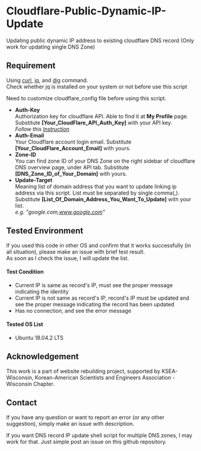 # Cloudflare-Public-Dynamic-IP-Update
Updating public dynamic IP address to existing cloudflare DNS record (Only work for updating single DNS Zone)


## Requirement
Using [curl](https://en.wikipedia.org/wiki/CURL), [jq](https://stedolan.github.io/jq/), and [dig](https://en.wikipedia.org/wiki/Dig_(command)) command. <br/>
Check whether jq is installed on your system or not before use this script

Need to customize cloudflare_config file before using this script.
- **Auth-Key**<br>
Authorization key for cloudflare API. Able to find it at **My Profile** page. Substitute **[Your_CloudFlare_API_Auth_Key]** with your API key.<br>
*Follow this [Instruction](https://support.cloudflare.com/hc/en-us/articles/200167836-Where-do-I-find-my-Cloudflare-API-key-)*
- **Auth-Email**<br>
Your Cloudflare account login email. Substitute **[Your_CloudFlare_Account_Email]** with yours.
- **Zone-ID**<br>
You can find zone ID of your DNS Zone on the right sidebar of cloudflare DNS overview page, under API tab. Substitute **[DNS_Zone_ID_of_Your_Domain]** with yours.
- **Update-Target**<br>
Meaning list of domain address that you want to update linking ip address via this script. List must be separated by single comma(,). Substitute **[List_Of_Domain_Address_You_Want_To_Update]** with your list.<br>
*e.g. "google.com,www.google.com"*


## Tested Environment
If you used this code in other OS and confirm that it works successfully (in all situation), please make an issue with brief test result.<br/>
As soon as I check the issue, I will update the list.

#### Test Condition
- Current IP is same as record's IP, must see the proper message indicating the identity
- Current IP is not same as record's IP, record's IP must be updated and see the proper message indicating the record has been updated
- Has no connection, and see the error message

#### Tested OS List
- Ubuntu 18.04.2 LTS


## Acknowledgement
This work is a part of website rebuilding project, supported by KSEA-Wisconsin, Korean-American Scientists and Engineers Association - Wisconsin Chapter.

## Contact
If you have any question or want to report an error (or any other suggestion), simply make an issue with description.

If you want DNS record IP update shell script for multiple DNS zones, I may work for that. Just simple post an issue on this github repository.